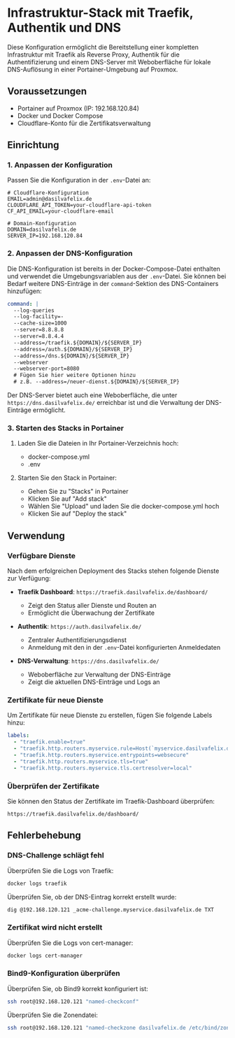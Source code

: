 # Infrastruktur-Stack mit Traefik, Authentik und DNS

Diese Konfiguration ermöglicht die Bereitstellung einer kompletten Infrastruktur mit Traefik als Reverse Proxy, Authentik für die Authentifizierung und einem DNS-Server mit Weboberfläche für lokale DNS-Auflösung in einer Portainer-Umgebung auf Proxmox.

## Voraussetzungen

- Portainer auf Proxmox (IP: 192.168.120.84)
- Docker und Docker Compose
- Cloudflare-Konto für die Zertifikatsverwaltung

## Einrichtung

### 1. Anpassen der Konfiguration

Passen Sie die Konfiguration in der `.env`-Datei an:

```
# Cloudflare-Konfiguration
EMAIL=admin@dasilvafelix.de
CLOUDFLARE_API_TOKEN=your-cloudflare-api-token
CF_API_EMAIL=your-cloudflare-email

# Domain-Konfiguration
DOMAIN=dasilvafelix.de
SERVER_IP=192.168.120.84
```

### 2. Anpassen der DNS-Konfiguration

Die DNS-Konfiguration ist bereits in der Docker-Compose-Datei enthalten und verwendet die Umgebungsvariablen aus der `.env`-Datei. Sie können bei Bedarf weitere DNS-Einträge in der `command`-Sektion des DNS-Containers hinzufügen:

```yaml
command: |
  --log-queries
  --log-facility=-
  --cache-size=1000
  --server=8.8.8.8
  --server=8.8.4.4
  --address=/traefik.${DOMAIN}/${SERVER_IP}
  --address=/auth.${DOMAIN}/${SERVER_IP}
  --address=/dns.${DOMAIN}/${SERVER_IP}
  --webserver
  --webserver-port=8080
  # Fügen Sie hier weitere Optionen hinzu
  # z.B. --address=/neuer-dienst.${DOMAIN}/${SERVER_IP}
```

Der DNS-Server bietet auch eine Weboberfläche, die unter `https://dns.dasilvafelix.de/` erreichbar ist und die Verwaltung der DNS-Einträge ermöglicht.

### 3. Starten des Stacks in Portainer

1. Laden Sie die Dateien in Ihr Portainer-Verzeichnis hoch:
   - docker-compose.yml
   - .env

2. Starten Sie den Stack in Portainer:
   - Gehen Sie zu "Stacks" in Portainer
   - Klicken Sie auf "Add stack"
   - Wählen Sie "Upload" und laden Sie die docker-compose.yml hoch
   - Klicken Sie auf "Deploy the stack"

## Verwendung

### Verfügbare Dienste

Nach dem erfolgreichen Deployment des Stacks stehen folgende Dienste zur Verfügung:

- **Traefik Dashboard**: `https://traefik.dasilvafelix.de/dashboard/`
  - Zeigt den Status aller Dienste und Routen an
  - Ermöglicht die Überwachung der Zertifikate

- **Authentik**: `https://auth.dasilvafelix.de/`
  - Zentraler Authentifizierungsdienst
  - Anmeldung mit den in der `.env`-Datei konfigurierten Anmeldedaten

- **DNS-Verwaltung**: `https://dns.dasilvafelix.de/`
  - Weboberfläche zur Verwaltung der DNS-Einträge
  - Zeigt die aktuellen DNS-Einträge und Logs an

### Zertifikate für neue Dienste

Um Zertifikate für neue Dienste zu erstellen, fügen Sie folgende Labels hinzu:

```yaml
labels:
  - "traefik.enable=true"
  - "traefik.http.routers.myservice.rule=Host(`myservice.dasilvafelix.de`)"
  - "traefik.http.routers.myservice.entrypoints=websecure"
  - "traefik.http.routers.myservice.tls=true"
  - "traefik.http.routers.myservice.tls.certresolver=local"
```

### Überprüfen der Zertifikate

Sie können den Status der Zertifikate im Traefik-Dashboard überprüfen:

```
https://traefik.dasilvafelix.de/dashboard/
```

## Fehlerbehebung

### DNS-Challenge schlägt fehl

Überprüfen Sie die Logs von Traefik:

```bash
docker logs traefik
```

Überprüfen Sie, ob der DNS-Eintrag korrekt erstellt wurde:

```bash
dig @192.168.120.121 _acme-challenge.myservice.dasilvafelix.de TXT
```

### Zertifikat wird nicht erstellt

Überprüfen Sie die Logs von cert-manager:

```bash
docker logs cert-manager
```

### Bind9-Konfiguration überprüfen

Überprüfen Sie, ob Bind9 korrekt konfiguriert ist:

```bash
ssh root@192.168.120.121 "named-checkconf"
```

Überprüfen Sie die Zonendatei:

```bash
ssh root@192.168.120.121 "named-checkzone dasilvafelix.de /etc/bind/zones/db.dasilvafelix.de"
```
